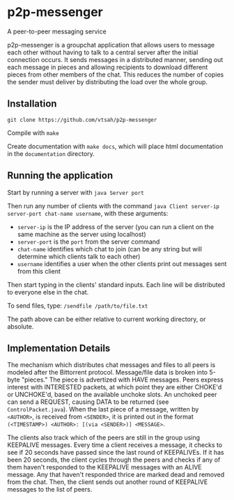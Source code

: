 # p2p-messenger
A peer-to-peer messaging service

p2p-messenger is a groupchat application that allows users to message each other without having to talk to a central server after the initial connection occurs. It sends messages in a distributed manner, sending out each message in pieces and allowing recipients to download different pieces from other members of the chat. This reduces the number of copies the sender must deliver by distributing the load over the whole group.

## Installation

`git clone https://github.com/vtsah/p2p-messenger`

Compile with `make`

Create documentation with `make docs`, which will place html documentation in the `documentation` directory.

## Running the application

Start by running a server with `java Server port`

Then run any number of clients with the command `java Client server-ip server-port chat-name username`, with these arguments:

* `server-ip` is the IP address of the server (you can run a client on the same machine as the server using localhost)
* `server-port` is the `port` from the server command
* `chat-name` identifies which chat to join (can be any string but will determine which clients talk to each other)
* `username` identifies a user when the other clients print out messages sent from this client

Then start typing in the clients' standard inputs. Each line will be distributed to everyone else in the chat.

To send files, type:
`/sendfile /path/to/file.txt`

The path above can be either relative to current working directory, or absolute.

## Implementation Details

The mechanism which distributes chat messages and files to all peers is modeled after the Bittorrent protocol.
Message/file data is broken into 5-byte "pieces." The piece is advertized with HAVE messages. Peers express interest with INTERESTED packets, at which point they are either CHOKE'd or UNCHOKE'd, based on the available unchoke slots. An unchoked peer can send a REQUEST, causing DATA to be returned (see `ControlPacket.java`).
When the last piece of a message, written by `<AUTHOR>`, is received from `<SENDER>`, it is printed out in the format `(<TIMESTAMP>) <AUTHOR>: [(via <SENDER>)] <MESSAGE>`.

The clients also track which of the peers are still in the group using KEEPALIVE messages. Every time a client receives a message, it checks to see if 20 seconds have passed since the last round of KEEPALIVEs. If it has been 20 seconds, the client cycles through the peers and checks if any of them haven't responded to the KEEPALIVE messages with an ALIVE message. Any that haven't responded thrice are marked dead and removed from the chat. Then, the client sends out another round of KEEPALIVE messages to the list of peers.
